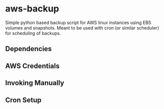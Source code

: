 aws-backup
==========

Simple python based backup script for AWS linux instances using EBS volumes and snapshots.
Meant to be used with cron (or similar scheduler) for scheduling of backups.

Dependencies
------------

AWS Credentials
---------------

Invoking Manually
-----------------

Cron Setup
----------

